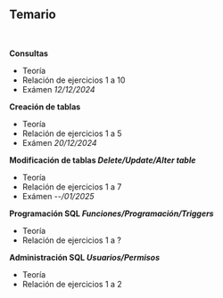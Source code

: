 <h2>Temario</h2>
<br>
<p><strong>Consultas</strong></p>
<ul>
  <li>Teoría</li>
  <li>Relación de ejercicios 1 a 10</li>
  <li>Exámen <em>12/12/2024</em></li>
</ul>
<p><strong>Creación de tablas</strong></p>
<ul>
  <li>Teoría</li>
  <li>Relación de ejercicios 1 a 5</li>
  <li>Exámen <em>20/12/2024</em></li>
</ul>
<p><strong>Modificación de tablas <em>Delete/Update/Alter table</em></strong></p>
<ul>
  <li>Teoría</li>
  <li>Relación de ejercicios 1 a 7</li>
  <li>Exámen <em>--/01/2025</em></li>
</ul>
<p><strong>Programación SQL <em>Funciones/Programación/Triggers</em></strong></p>
<ul>
  <li>Teoría</li>
  <li>Relación de ejercicios 1 a ?</li>
</ul>
<p><strong>Administración SQL <em>Usuarios/Permisos</em></strong></p>
<ul>
  <li>Teoría</li>
  <li>Relación de ejercicios 1 a 2</li>
</ul>